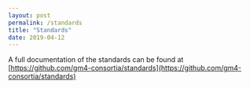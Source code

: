 ```yaml
---
layout: post
permalink: /standards
title: "Standards"
date: 2019-04-12
---
```


A full documentation of the standards can be found at [https://github.com/gm4-consortia/standards](https://github.com/gm4-consortia/standards)
